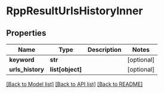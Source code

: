 # RppResultUrlsHistoryInner

## Properties
Name | Type | Description | Notes
------------ | ------------- | ------------- | -------------
**keyword** | **str** |  | [optional] 
**urls_history** | **list[object]** |  | [optional] 

[[Back to Model list]](../README.md#documentation-for-models) [[Back to API list]](../README.md#documentation-for-api-endpoints) [[Back to README]](../README.md)

